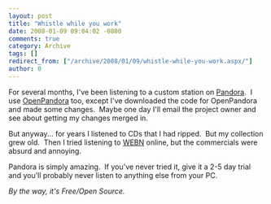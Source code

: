 ```yaml
---
layout: post
title: "Whistle while you work"
date: 2008-01-09 09:04:02 -0800
comments: true
category: Archive
tags: []
redirect_from: ["/archive/2008/01/09/whistle-while-you-work.aspx/"]
author: 0
---
```

<!-- more -->
<p>For several months, I've been listening to a custom station on <a href="http://www.pandora.com/" target="_blank">Pandora</a>.  I use <a href="http://openpandora.googlepages.com/" target="_blank">OpenPandora</a> too, except I've downloaded the code for OpenPandora and made some changes.  Maybe one day I'll email the project owner and see about getting my changes merged in.</p>  <p>But anyway... for years I listened to CDs that I had ripped.  But my collection grew old.  Then I tried listening to <a href="http://www.webn.com" target="_blank">WEBN</a> online, but the commercials were absurd and annoying.</p>  <p>Pandora is simply amazing.  If you've never tried it, give it a 2-5 day trial and you'll probably never listen to anything else from your PC.</p>  <p><em>By the way, it's Free/Open Source.</em></p>

